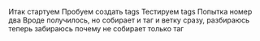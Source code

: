 Итак стартуем
Пробуем создать tags
Тестируем tags
Попытка номер два
Вроде получилось, но собирает и таг и ветку сразу, разбираюсь
теперь забираюсь почему не собирает только таг
